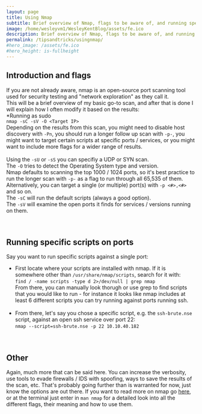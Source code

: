```yaml
---
layout: page
title: Using Nmap
subtitle: Brief overview of Nmap, flags to be aware of, and running specific scripts
image: /home/wesleyvm1/WesleyKentBlog/assets/fe.ico
description: Brief overview of Nmap, flags to be aware of, and running specific scripts
permalink: /tipsandtricks/usingnmap/
#hero_image: /assets/fe.ico
#hero_height: is-fullheight
---
```


## Introduction and flags
If you are not already aware, nmap is an open-source port scanning tool used for security testing and "network exploration" as they call it.<br>
This will be a brief overview of my basic go-to scan, and after that is done I will explain how I often modify it based on the results:<br>
*Running as sudo<br>
`nmap -sC -sV -O <Target IP>`<br>
Depending on the results from this scan, you might need to disable host discovery with `-Pn`, you should run a longer follow up scan with `-p-`, you might want to target certain scripts at specific ports / services, or you might want to include more flags for a wider range of results.
<br><br>
Using the `-sU` or `-sS` you can specifiy a UDP or SYN scan.<br>
The `-O` tries to detect the Operating System type and version.<br>
Nmap defaults to scanning the top 1000 / 1024 ports, so it's best practice to run the longer scan with `-p-` as a flag to run through all 65,535 of them. Alternatively, you can target a single (or multiple) port(s) with `-p <#>,<#>` and so on. <br>
The `-sC` will run the default scripts (always a good option).<br>
The `-sV` will examine the open ports it finds for services / versions running on them.<br>
<br><br>
## Running specific scripts on ports
Say you want to run specific scripts against a single port:<br>
- First locate where your scripts are installed with nmap. If it is somewhere other than `/usr/share/nmap/scripts`, search for it with:<br>
`find / -name scripts -type d 2>/dev/null | grep nmap`<br>
From there, you can manually look thorugh or use grep to find scripts that you would like to run - for instance it looks like nmap includes at least 6 different scripts you can try running against ports running ssh.<br><br>
- From there, let's say you chose a specific script, e.g. the `ssh-brute.nse` script, against an open ssh service over port 22:<br>
`nmap --script=ssh-brute.nse -p 22 10.10.40.182`<br>
<br><br>

## Other
Again, much more that can be said here. You can increase the verbosity, use tools to evade firewalls / IDS with spoofing, ways to save the results of the scan, etc. That's probably going further than is warranted for now, just know the options are out there. If you want to read more on nmap go [here](https://nmap.org/), or at the terminal just enter in `man nmap` for a detailed look into all the different flags, their meaning and how to use them.<br>

